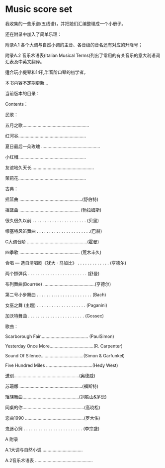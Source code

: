 # Music score set
我收集的一些乐谱(五线谱)，并把她们汇编整理成一个小册子。

还在附录中加入了简单乐理：

附录A.1 各个大调与自然小调的主音、各音级的音名还有对应的升降号；

附录A.2 音乐术语表(Italian Musical Terms)列出了常用的有关音乐的意大利语词汇表及中英文翻译。

适合玩小提琴和14孔半音阶口琴的初学者。

本书内容不定期更新...

当前版本的目录：

Contents：

民歌：

五月之歌..................................................... 

红河谷...................................................... 

夏日最后一朵玫瑰 ............................................... 

小红帽......................................................

友谊地久天长.................................................. 

茉莉花......................................................

古典：

摇篮曲 ..................................................(舒伯特)

摇篮曲 ................................................ (勃拉姆斯)

很久很久以前 . . . . . . . . . . . . . . . . . . . . . .  (贝里) 

缪塞特风笛舞曲 . . . . . . . . . . . . . . . . . . . . . .(巴赫) 

C大调音阶 ................................................(霍曼)

四季歌 ................................................ (荒木丰久)

合唱 — 选自清唱剧《犹大 · 马加比》 . . . . . . . . . . . . . (亨德尔) 

两个掷弹兵 . . . . . . . . . . . . . . . . . . . . . . . . (舒曼)

布列舞曲(Bourrée) .........................................(亨德尔)

第二号小步舞曲 . . . . . . . .. . . . . . . . . . . . . . . (Bach)

女巫之舞 (主题) . . . . . . . . . . . . .  . . . . . . . (Paganini)

加沃特舞曲 . . . . . . . . . . . . . . . . . . . . . . . (Gossec)

歌曲：

Scarborough Fair...................................... (PaulSimon)

Yesterday Once More...................................(R. Carpenter) 

Sound Of Silence..................................(Simon & Garfunkel) 

Five Hundred Miles .....................................(Hedy West)

送别....................................................(奥德威)

苏珊娜 ..................................................(福斯特) 

瑶族舞曲.............................................(刘铁山&茅沅) 

同桌的你.................................................(高晓松) 

恋曲1990 ...............................................(罗大佑)

鬼迷心窍 . . . . . . . . . . . . . . . . . .  . . . . . . (李宗盛)

A 附录

A.1大调与自然小调.................................

A.2音乐术语表 ..............................................
